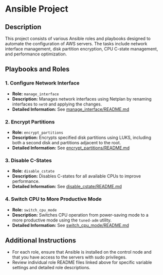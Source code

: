 # Ansible Project

## Description
This project consists of various Ansible roles and playbooks designed to automate the configuration of AWS servers. The tasks include network interface management, disk partition encryption, CPU C-state management, and performance optimization.

## Playbooks and Roles

### 1. **Configure Network Interface**
   - **Role:** `manage_interface`
   - **Description:** Manages network interfaces using Netplan by renaming interfaces to `net0` and applying the changes.
   - **Detailed Information:** See [manage_interface/README.md](roles/manage_interface/README.md)

### 2. **Encrypt Partitions**
   - **Role:** `encrypt_partitions`
   - **Description:** Encrypts specified disk partitions using LUKS, including both a second disk and partitions adjacent to the root.
   - **Detailed Information:** See [encrypt_partitions/README.md](roles/encrypt_partitions/README.md)

### 3. **Disable C-States**
   - **Role:** `disable_cstate`
   - **Description:** Disables C-states for all available CPUs to improve performance.
   - **Detailed Information:** See [disable_cstate/README.md](roles/disable_cstate/README.md)

### 4. **Switch CPU to More Productive Mode**
   - **Role:** `switch_cpu_mode`
   - **Description:** Switches CPU operation from power-saving mode to a more productive mode using the `tuned-adm` utility.
   - **Detailed Information:** See [switch_cpu_mode/README.md](roles/switch_cpu_mode/README.md)

## Additional Instructions
- For each role, ensure that Ansible is installed on the control node and that you have access to the servers with sudo privileges.
- Review individual role README files linked above for specific variable settings and detailed role descriptions.

